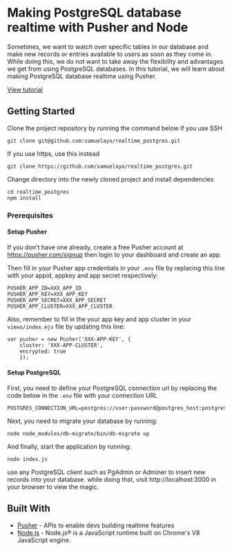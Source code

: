 # Making PostgreSQL database realtime with Pusher and Node

Sometimes, we want to watch over specific tables in our database and make new records or entries available to users as soon as they come in. While doing this, we do not want to take away the flexibility and advantages we get from using PostgreSQL databases. In this tutorial, we will learn about making PostgreSQL database realtime using Pusher. 

[View tutorial](https://pusher.com/tutorials/postgresql-realtime)

## Getting Started
Clone the project repository by running the command below if you use SSH

```
git clone git@github.com:samuelayo/realtime_postgres.git
```

If you use https, use this instead

```
git clone https://github.com/samuelayo/realtime_postgres.git
```

Change directory into the newly cloned project and install dependencies

```
cd realtime_postgres
npm install
```

### Prerequisites

#### Setup Pusher

If you don't have one already, create a free Pusher account at https://pusher.com/signup then login to your dashboard and create an app. 


Then fill in your Pusher app credentials in your `.env` file by replacing this line with your appid, appkey and app secret respectively:

```
PUSHER_APP_ID=XXX_APP_ID
PUSHER_APP_KEY=XXX_APP_KEY
PUSHER_APP_SECRET=XXX_APP_SECRET
PUSHER_APP_CLUSTER=XXX_APP_CLUSTER
```

Also, remember to fill in the your app key and app cluster in your `views/index.ejs` file by updating this line:

```
var pusher = new Pusher('XXX-APP-KEY', {
    cluster: 'XXX-APP-CLUSTER',
    encrypted: true
    });
```

#### Setup PostgreSQL
First, you need to define your PostgreSQL connection url by replacing the code below in the `.env` file with your connection URL

```
POSTGRES_CONNECTION_URL=postgres://user:password@postgres_host:postgres_port/database_name
```

Next, you need to migrate your database by running:

```
node node_modules/db-migrate/bin/db-migrate up
```


And finally, start the application by running:

```
node index.js
```

use any PostgreSQL client such as PgAdmin or Adminer to insert new records into your database. while doing that, visit http://localhost:3000 in your browser to view the magic.

## Built With

* [Pusher](https://pusher.com/) - APIs to enable devs building realtime features
* [Node.js](https://nodejs.org/) - Node.js® is a JavaScript runtime built on Chrome's V8 JavaScript engine. 

